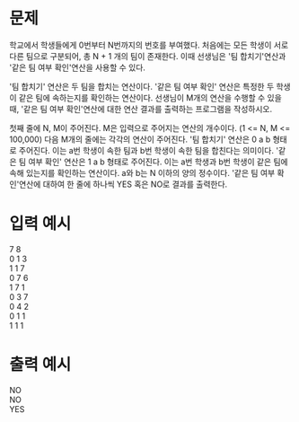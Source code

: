 # 문제
학교에서 학생들에게 0번부터 N번까지의 번호를 부여했다. 처음에는 모든 학생이 서로 다른 팀으로 구분되어, 총 N + 1 개의 팀이 존재한다. 이때 선생님은 '팀 합치기'연산과 '같은 팀 여부 확인'연산을 사용할 수 있다.

'팀 합치기' 연산은 두 팀을 합치는 연산이다.
'같은 팀 여부 확인' 연산은 특정한 두 학생이 같은 팀에 속하는지를 확인하는 연산이다.
선생님이 M개의 연산을 수행할 수 있을 때, '같은 팀 여부 확인'연산에 대한 연산 결과를 출력하는 프로그램을 작성하시오.

첫째 줄에 N, M이 주어진다. M은 입력으로 주어지는 연산의 개수이다. (1 <= N, M <= 100,000)
다음 M개의 줄에는 각각의 연산이 주어진다.
'팀 합치기' 연산은 0 a b 형태로 주어진다. 이는 a번 학생이 속한 팀과 b번 학생이 속한 팀을 합친다는 의미이다.
'같은 팀 여부 확인' 연산은 1 a b 형태로 주어진다. 이는 a번 학생과 b번 학생이 같은 팀에 속해 있는지를 확인하는 연산이다.
a와 b는 N 이하의 양의 정수이다.
'같은 팀 여부 확인'연산에 대하여 한 줄에 하나씩 YES 혹은 NO로 결과를 출력한다.
# 입력 예시
7 8</br>
0 1 3 </br>
1 1 7 </br>
0 7 6 </br>
1 7 1 </br>
0 3 7 </br>
0 4 2 </br>
0 1 1 </br>
1 1 1 </br>

# 출력 예시
NO </br>
NO </br>
YES </br>

